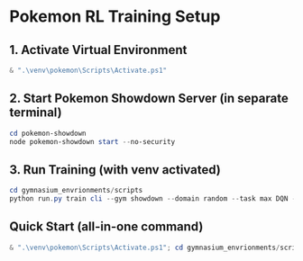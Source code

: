 # Pokemon RL Training Setup

## 1. Activate Virtual Environment
```powershell
& ".\venv\pokemon\Scripts\Activate.ps1"
```

## 2. Start Pokemon Showdown Server (in separate terminal)
```powershell
cd pokemon-showdown
node pokemon-showdown start --no-security
```

## 3. Run Training (with venv activated)
```powershell
cd gymnasium_envrionments/scripts
python run.py train cli --gym showdown --domain random --task max DQN --display 1
```

## Quick Start (all-in-one command)
```powershell
& ".\venv\pokemon\Scripts\Activate.ps1"; cd gymnasium_envrionments/scripts; python run.py train cli --gym showdown --domain random --task max DQN --display 1
```

